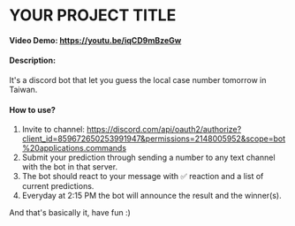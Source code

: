 # YOUR PROJECT TITLE

#### Video Demo: https://youtu.be/iqCD9mBzeGw

#### Description:

It's a discord bot that let you guess the local case number tomorrow in Taiwan.

#### How to use?

1. Invite to channel: https://discord.com/api/oauth2/authorize?client_id=859672650253991947&permissions=2148005952&scope=bot%20applications.commands
2. Submit your prediction through sending a number to any text channel with the bot in that server.
3. The bot should react to your message with ✅ reaction and a list of current predictions.
4. Everyday at 2:15 PM the bot will announce the result and the winner(s).

And that's basically it, have fun :)
